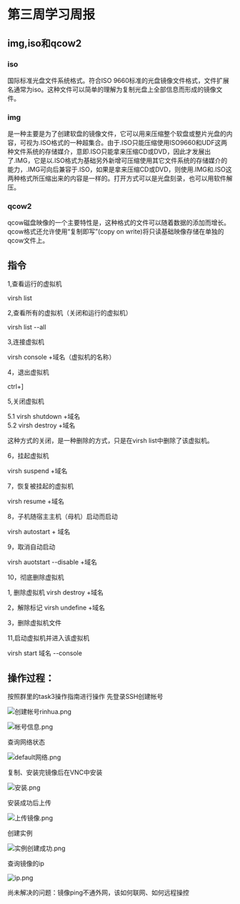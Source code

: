# 第三周学习周报

## img,iso和qcow2
### **iso**
国际标准光盘文件系统格式。符合ISO 9660标准的光盘镜像文件格式，文件扩展名通常为iso。这种文件可以简单的理解为复制光盘上全部信息而形成的镜像文件。

### **img**
是一种主要是为了创建软盘的镜像文件，它可以用来压缩整个软盘或整片光盘的内容，可视为.ISO格式的一种超集合。由于.ISO只能压缩使用ISO9660和UDF这两种文件系统的存储媒介，意即.ISO只能拿来压缩CD或DVD，因此才发展出了.IMG，它是以.ISO格式为基础另外新增可压缩使用其它文件系统的存储媒介的能力，.IMG可向后兼容于.ISO，如果是拿来压缩CD或DVD，则使用.IMG和.ISO这两种格式所压缩出来的内容是一样的。打开方式可以是光盘刻录，也可以用软件解压。

### **qcow2**
qcow磁盘映像的一个主要特性是，这种格式的文件可以随着数据的添加而增长。
qcow格式还允许使用“复制即写”(copy on write)将只读基础映像存储在单独的qcow文件上。


## 指令
1,查看运行的虚拟机

virsh list

2,查看所有的虚拟机（关闭和运行的虚拟机）

virsh list --all

3,连接虚拟机

virsh console +域名（虚拟机的名称）

4，退出虚拟机

ctrl+]

5,关闭虚拟机

5.1    virsh shutdown +域名  
5.2  virsh destroy +域名

这种方式的关闭，是一种删除的方式，只是在virsh list中删除了该虚拟机。

 

6，挂起虚拟机

virsh suspend +域名

 

7，恢复被挂起的虚拟机

virsh resume +域名

8，子机随宿主主机（母机）启动而启动

virsh autostart + 域名

9，取消自动启动

virsh auotstart --disable +域名

10，彻底删除虚拟机

1, 删除虚拟机   virsh destroy +域名

2，解除标记     virsh undefine +域名

3，删除虚拟机文件  

 11,启动虚拟机并进入该虚拟机

virsh start 域名 --console

## 操作过程：
按照群里的task3操作指南进行操作
先登录SSH创建帐号

![创建帐号rinhua.png](https://i.loli.net/2019/04/20/5cbb088cf3efc.png)

![帐号信息.png](https://i.loli.net/2019/04/20/5cbb088cf19ef.png)

查询网络状态

![default网络.png](https://i.loli.net/2019/04/20/5cbb088cf1a27.png)

复制、安装完镜像后在VNC中安装

![安装.png](https://i.loli.net/2019/04/20/5cbb088f344c6.png)

安装成功后上传

![上传镜像.png](https://i.loli.net/2019/04/20/5cbb088d12230.png)

创建实例

![实例创建成功.png](https://i.loli.net/2019/04/20/5cbb088ee2eba.png)

查询镜像的ip

![ip.png](https://i.loli.net/2019/04/20/5cbb088de1382.png)

尚未解决的问题：镜像ping不通外网，该如何联网、如何远程操控



